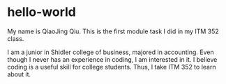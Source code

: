 # hello-world
My name is QiaoJing Qiu. This is the first module task I did in my ITM 352 class.


I am a junior in Shidler college of business, majored in accounting. Even though I never has an experience in coding, I am interested in it. I believe coding is a useful skill for college students. Thus, I take ITM 352 to learn about it.
